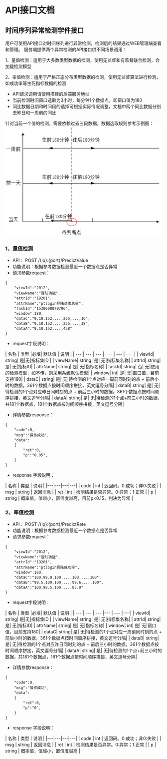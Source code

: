 # API接口文档
## 时间序列异常检测学件接口

用户可使用API接口对时间序列进行异常检测，检测后的结果通过WEB管理端查看和管理。 服务端提供两个异常检测的API接口供不同场景调用：

1、量值检测：适用于大多数类型数据的检测，使用无监督和有监督联合检测，会加载检测模型

2、率值检测：适用于严格正态分布类型数据的检测，使用无监督算法进行检测，如成功率等生死指标数据的检测

- API请求调用请使用搭建的后端服务地址
- 当前检测时间窗口选取为3小时，每分钟1个数据点，即窗口值为180
- 同比数据日期和时间段的选择可根据实际情况调整，文档中两个同比数据分别去昨日和一周前的同比

针对当前一个值的检测，需要依赖过去三段数据，数据选取规则参考示例图：
![data_info](images/data_info.png)

### 1、量值检测

* API： POST /{ip}:{port}/PredictValue
* 功能说明：根据参考数据检测最近一个数据点是否异常
* 请求参数request：
	
```
{
    "viewId":"2012",
    "viewName":"登陆功能",
    "attrId":"19201",
    "attrName":"ptlogin登陆请求总量",
    "taskId":"1530608070706",
    "window":180,
    "dataC":"9,10,152,...,255,...,16",
    "dataB":"9,10,152,...,255,...,18",
    "dataA":"9,10,152,...,458"
}
```

* request字段说明：

| 名称  | 类型 |必填| 默认值 | 说明 |
| --- | --- | --- |---- | --- | ----|
| viewId| string| 是|无|指标集ID |
| viewName|  string| 是| 无|指标集名称|
| attrId|  string| 是| 无|指标ID|
| attrName|  string| 是| 无|指标名称|
| taskId|  string| 否| 无|使用的检测模型，如不传，则采用系统默认模型|
| window|  int| 是| 无|窗口值，目前支持180|
| dataC|  string| 是| 无|待检测的1个点对应一周前同时刻的点 + 前后小时的数据，361个数据点按时间顺序拼接，英文逗号分隔|
| dataB|  string| 是| 无|待检测的1个点对应昨日同时刻的点 + 前后三小时的数据，361个数据点按时间顺序拼接，英文逗号分隔|
| dataA|  string| 是| 无|待检测的1个点+前三小时的数据，共181个数据点，181个数据点按时间顺序拼接，英文逗号分隔|


* 详情参数response：
```
{
    "code":0,
    "msg":"操作成功",
    "data":
    {
        "ret":0,
        "p":"0.05",
    }
}
```

* response 字段说明：

| 名称  | 类型  | 说明 |
|---|---|---|---|
| code | int | 返回码。0:成功；非0:失败 |
| msg | string | 返回消息 |
| ret | int | 检测结果是否异常。0:异常；1:正常 |
| p | string | 概率值，值越小，置信度越高，目前p<0.15，判决为异常 |

### 2、率值检测

* API： POST /{ip}:{port}/PredictRate
* 功能说明：根据参考数据检测最近一个数据点是否异常
* 请求参数request：
	
```
{
    "viewId":"2012",
    "viewName":"登陆功能",
    "attrId":"19201",
    "attrName":"ptlogin登陆成功率",
    "window":180,
    "dataC":"100,99.8,100,...,100,...,100",
    "dataB":"99.5,100,100,...,99.6,...,100",
    "dataA":"100,98.5,100,...,85.9"
}
```

* request字段说明：

| 名称  | 类型 |必填| 默认值 | 说明 |
| ---  | ---  | --- |---  | --- | ---|
| viewId| string| 是|无|指标集ID |
| viewName|  string| 是| 无|指标集名称|
| attrId|  string| 是| 无|指标ID|
| attrName|  string| 是| 无|指标名称|
| window|  int| 是| 无|窗口值，目前支持180|
| dataC|  string| 是| 无|待检测的1个点对应一周前同时刻的点 + 前后小时的数据，361个数据点按时间顺序拼接，英文逗号分隔|
| dataB|  string| 是| 无|待检测的1个点对应昨日同时刻的点 + 前后三小时的数据，361个数据点按时间顺序拼接，英文逗号分隔|
| dataA|  string| 是| 无|待检测的1个点+前三小时的数据，共181个数据点，181个数据点按时间顺序拼接，英文逗号分隔|


* 详情参数response：

```
{
    "code":0,
    "msg":"操作成功",
    "data":
    {
        "ret":0,
        "p":"0",
    }
}
```

* response 字段说明：

| 名称  | 类型  | 说明 |
|---|---|---|---|
| code | int | 返回码。0:成功；非0:失败 |
| msg | string | 返回消息 |
| ret | int | 检测结果是否异常。0:异常；1:正常 |
| p | string | 概率值，值越小，置信度越高 |